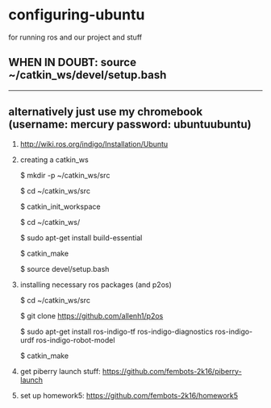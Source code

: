 # configuring-ubuntu
for running ros and our project and stuff

## WHEN IN DOUBT: source ~/catkin_ws/devel/setup.bash

---------------------------------------------
## alternatively just use my chromebook (username: mercury password: ubuntuubuntu)

1. http://wiki.ros.org/indigo/Installation/Ubuntu

2. creating a catkin_ws
 
    $ mkdir -p ~/catkin_ws/src

    $ cd ~/catkin_ws/src
    
    $ catkin_init_workspace


    $ cd ~/catkin_ws/
    
    $ sudo apt-get install build-essential
    
    $ catkin_make
    
    $ source devel/setup.bash
    
3. installing necessary ros packages (and p2os)
 
    $ cd ~/catkin_ws/src

    $ git clone https://github.com/allenh1/p2os
    
    $ sudo apt-get install ros-indigo-tf ros-indigo-diagnostics ros-indigo-urdf ros-indigo-robot-model
    
    $ catkin_make

4. get piberry launch stuff: https://github.com/fembots-2k16/piberry-launch
    
5. set up homework5: https://github.com/fembots-2k16/homework5

